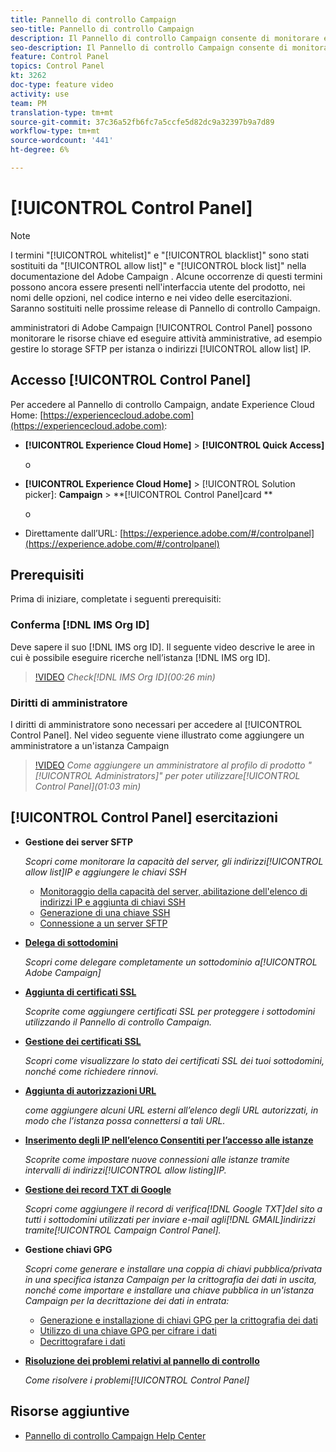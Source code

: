 ```yaml
---
title: Pannello di controllo Campaign
seo-title: Pannello di controllo Campaign
description: Il Pannello di controllo Campaign consente di monitorare e gestire lo storage SFTP per istanza e  indirizzi IP del elenco consentiti.
seo-description: Il Pannello di controllo Campaign consente di monitorare e gestire lo storage SFTP per istanza e  indirizzi IP del elenco consentiti.
feature: Control Panel
topics: Control Panel
kt: 3262
doc-type: feature video
activity: use
team: PM
translation-type: tm+mt
source-git-commit: 37c36a52fb6fc7a5ccfe5d82dc9a32397b9a7d89
workflow-type: tm+mt
source-wordcount: '441'
ht-degree: 6%

---
```



# [!UICONTROL Control Panel]

>[!NOTE]
>
>I termini &quot;[!UICONTROL whitelist]&quot; e &quot;[!UICONTROL blacklist]&quot; sono stati sostituiti da &quot;[!UICONTROL allow list]&quot; e &quot;[!UICONTROL block list]&quot; nella documentazione del Adobe Campaign .
>Alcune occorrenze di questi termini possono ancora essere presenti nell&#39;interfaccia utente del prodotto, nei nomi delle opzioni, nel codice interno e nei video delle esercitazioni. Saranno sostituiti nelle prossime release di Pannello di controllo Campaign.

 amministratori di Adobe Campaign [!UICONTROL Control Panel] possono monitorare le risorse chiave ed eseguire attività amministrative, ad esempio gestire lo storage SFTP per istanza o indirizzi [!UICONTROL allow list] IP.

## Accesso [!UICONTROL Control Panel]

Per accedere al Pannello di controllo Campaign, andate  Experience Cloud Home: [https://experiencecloud.adobe.com](https://experiencecloud.adobe.com):

* **[!UICONTROL Experience Cloud Home]** > **[!UICONTROL Quick Access]**

   o
* **[!UICONTROL Experience Cloud Home]**  > [!UICONTROL Solution picker]: **Campaign** > **[!UICONTROL Control Panel]card **

   o

* Direttamente dall’URL: [https://experience.adobe.com/#/controlpanel](https://experience.adobe.com/#/controlpanel)

## Prerequisiti

Prima di iniziare, completate i seguenti prerequisiti:

### Conferma [!DNL IMS Org ID]

Deve sapere il suo [!DNL IMS org ID]. Il seguente video descrive le aree in cui è possibile eseguire ricerche nell’istanza [!DNL IMS org ID].

>[!VIDEO](https://video.tv.adobe.com/v/27183?quality=12)
*Check[!DNL IMS Org ID](00:26 min)*

### Diritti di amministratore

I diritti di amministratore sono necessari per accedere al [!UICONTROL Control Panel].
Nel video seguente viene illustrato come aggiungere un amministratore a un&#39;istanza Campaign

>[!VIDEO](https://video.tv.adobe.com/v/27147?quality=12)
*Come aggiungere un amministratore al profilo di prodotto &quot;[!UICONTROL Administrators]&quot; per poter utilizzare[!UICONTROL Control Panel](01:03 min)*

## [!UICONTROL Control Panel] esercitazioni

* **Gestione dei server SFTP**

   *Scopri come monitorare la capacità del server, gli indirizzi[!UICONTROL allow list]IP e aggiungere le chiavi SSH*

   * [Monitoraggio della capacità del server, abilitazione dell&#39;elenco di indirizzi IP e aggiunta di chiavi SSH](/help/acc/monitoring-campaign-classic/control-panel/monitoring-server-capacity-allow-listing-adding-ssh-key.md)
   * [Generazione di una chiave SSH](/help/acc/monitoring-campaign-classic/control-panel/generate-ssh-key.md)
   * [Connessione a un server SFTP](/help/acc/monitoring-campaign-classic/control-panel/connect-to-sftp-server.md)

* **[Delega di sottodomini](/help/acc/monitoring-campaign-classic/control-panel/subdomain-delegation.md)**

   *Scopri come delegare completamente un sottodominio a[!UICONTROL Adobe Campaign]*

* **[Aggiunta di certificati SSL](/help/acc/monitoring-campaign-classic/control-panel/adding-ssl-certificates.md)**

   *Scoprite come aggiungere certificati SSL per proteggere i sottodomini utilizzando il Pannello di controllo Campaign.*

* **[Gestione dei certificati SSL](/help/acc/monitoring-campaign-classic/control-panel/managing-ssl-certificates.md)**

   *Scopri come visualizzare lo stato dei certificati SSL dei tuoi sottodomini, nonché come richiedere rinnovi.*

* **[Aggiunta di autorizzazioni URL](/help/acc/monitoring-campaign-classic/control-panel/adding-url-permissions.md)**

   *come aggiungere alcuni URL esterni all’elenco degli URL autorizzati, in modo che l’istanza possa connettersi a tali URL.*

* **[Inserimento degli IP nell’elenco Consentiti per l’accesso alle istanze](/help/acc/monitoring-campaign-classic/control-panel/ip-allow-listing.md)**

   *Scoprite come impostare nuove connessioni alle istanze tramite intervalli di indirizzi[!UICONTROL allow listing]IP.*

* **[Gestione dei record TXT di Google](/help/acc/monitoring-campaign-classic/control-panel/google-txt-record-management.md)**

   *Scopri come aggiungere il record di verifica[!DNL Google TXT]del sito a tutti i sottodomini utilizzati per inviare e-mail agli[!DNL GMAIL]indirizzi tramite[!UICONTROL Campaign Control Panel].*

* **Gestione chiavi GPG**

   *Scopri come generare e installare una coppia di chiavi pubblica/privata in una specifica istanza Campaign per la crittografia dei dati in uscita, nonché come importare e installare una chiave pubblica in un&#39;istanza Campaign per la decrittazione dei dati in entrata:*

   * [Generazione e installazione di chiavi GPG per la crittografia dei dati](./gpg-key-management/generating-and-installing-gpg-keys-for-data-encryption.md)
   * [Utilizzo di una chiave GPG per cifrare i dati](./gpg-key-management/using-a-gpg-key-to-encrypt-data.md)
   * [Decrittografare i dati](./gpg-key-management/decrypting-data.md)

* **[Risoluzione dei problemi relativi al pannello di controllo](/help/acc/monitoring-campaign-classic/control-panel/trouble-shooting.md)**

   *Come risolvere i problemi[!UICONTROL Control Panel]*

## Risorse aggiuntive

* [Pannello di controllo Campaign Help Center](https://docs.adobe.com/content/help/it-IT/control-panel/using/control-panel-home.html)
